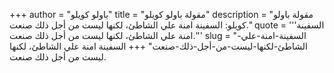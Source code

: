 +++
author = "باولو كويلو"
title = "مقولة باولو كويلو"
description = "مقولة باولو كويلو: السفينة امنة علي الشاطئ، لكنها ليست من أجل ذلك صنعت."
quote = '''السفينة امنة علي الشاطئ، لكنها ليست من أجل ذلك صنعت.'''
slug = "السفينة-امنة-علي-الشاطئ-لكنها-ليست-من-أجل-ذلك-صنعت"
+++
السفينة امنة علي الشاطئ، لكنها ليست من أجل ذلك صنعت.
